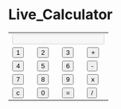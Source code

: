 # Live_Calculator
<html>
   <head>
   <body>
      <form name="calculator">
         <table>
            <tr>
               <td colspan="4">
                  <input type="text" name="display" id="display" disabled>
               </td>
            </tr>
            <tr>
               <td><input type="button" name="one" value="1" onclick="calculator.display.value += '1'"></td>
               <td><input type="button" name="two" value="2" onclick="calculator.display.value += '2'"></td>
               <td><input type="button" name="three" value="3" onclick="calculator.display.value += '3'"></td>
               <td><input type="button" class="operator" name="plus" value="+" onclick="calculator.display.value += '+'"></td>
            </tr>
            <tr>
               <td><input type="button" name="four" value="4" onclick="calculator.display.value += '4'"></td>
               <td><input type="button" name="five" value="5" onclick="calculator.display.value += '5'"></td>
               <td><input type="button" name="six" value="6" onclick="calculator.display.value += '6'"></td>
               <td><input type="button" class="operator" name="minus" value="-" onclick="calculator.display.value += '-'"></td>
            </tr>
            <tr>
               <td><input type="button" name="seven" value="7" onclick="calculator.display.value += '7'"></td>
               <td><input type="button" name="eight" value="8" onclick="calculator.display.value += '8'"></td>
               <td><input type="button" name="nine" value="9" onclick="calculator.display.value += '9'"></td>
               <td><input type="button" class="operator" name="times" value="x" onclick="calculator.display.value += '*'"></td>
            </tr>
            <tr>
               <td><input type="button" id="clear" name="clear" value="c" onclick="calculator.display.value = ''"></td>
               <td><input type="button" name="zero" value="0" onclick="calculator.display.value += '0'"></td>
               <td><input type="button" name="doit" value="=" onclick="calculator.display.value = eval(calculator.display.value)"></td>
               <td><input type="button" class="operator" name="div" value="/" onclick="calculator.display.value += '/'"></td>
            </tr>
         </table>
      </form>
   </body>
   </head>
</html>
